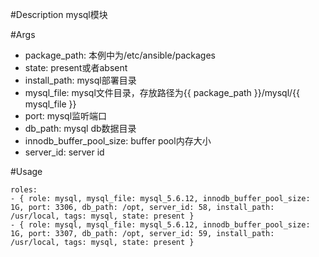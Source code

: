 #Description
mysql模块

#Args
* package_path: 本例中为/etc/ansible/packages
* state: present或者absent
* install_path: mysql部署目录
* mysql_file: mysql文件目录，存放路径为{{ package_path }}/mysql/{{ mysql_file }}
* port: mysql监听端口
* db_path: mysql db数据目录
* innodb_buffer_pool_size: buffer pool内存大小
* server_id: server id

#Usage
```
roles:  
- { role: mysql, mysql_file: mysql_5.6.12, innodb_buffer_pool_size: 1G, port: 3306, db_path: /opt, server_id: 58, install_path: /usr/local, tags: mysql, state: present }
- { role: mysql, mysql_file: mysql_5.6.12, innodb_buffer_pool_size: 1G, port: 3307, db_path: /opt, server_id: 59, install_path: /usr/local, tags: mysql, state: present }
```
